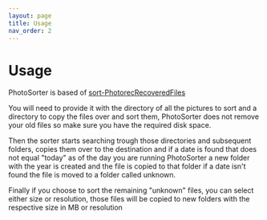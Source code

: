 ```yaml
---
layout: page
title: Usage
nav_order: 2
---
```


# Usage

PhotoSorter is based of [sort-PhotorecRecoveredFiles](https://github.com/tfrdidi/sort-PhotorecRecoveredFiles)

You will need to provide it with the directory of all the pictures to sort and a directory to copy the files over and sort them,
PhotoSorter does not remove your old files so make sure you have the required disk space.

Then the sorter starts searching trough those directories and subsequent folders,
copies them over to the destination and if a date is found that does not equal "today" as of the day you are running PhotoSorter
a new folder with the year is created and the file is copied to that folder if a date isn't found
the file is moved to a folder called unknown.

Finally if you choose to sort the remaining "unknown" files, you can select either size or resolution,
those files will be copied to new folders with the respective size in MB or resolution
